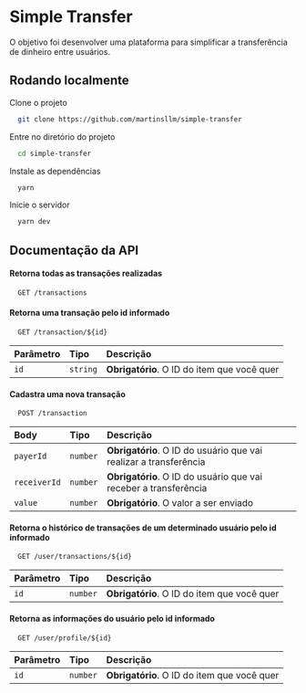 
# Simple Transfer

O objetivo foi desenvolver uma plataforma para simplificar a transferência de dinheiro entre usuários.


## Rodando localmente

Clone o projeto

```bash
  git clone https://github.com/martinsllm/simple-transfer
```

Entre no diretório do projeto

```bash
  cd simple-transfer
```

Instale as dependências

```bash
  yarn
```

Inicie o servidor

```bash
  yarn dev
```


## Documentação da API

#### Retorna todas as transações realizadas

```http
  GET /transactions
```

#### Retorna uma transação pelo id informado

```http
  GET /transaction/${id}
```

| Parâmetro   | Tipo       | Descrição                                   |
| :---------- | :--------- | :------------------------------------------ |
| `id`      | `string` | **Obrigatório**. O ID do item que você quer |

#### Cadastra uma nova transação

```http
  POST /transaction
```
| Body   | Tipo       | Descrição                                   |
| :---------- | :--------- | :------------------------------------------ |
| `payerId`      | `number` | **Obrigatório**. O ID do usuário que vai realizar a transferência |
| `receiverId`      | `number` | **Obrigatório**. O ID do usuário que vai receber a transferência |
| `value`      | `number` | **Obrigatório**. O valor a ser enviado |


#### Retorna o histórico de transações de um determinado usuário pelo id informado

```http
  GET /user/transactions/${id}
```

| Parâmetro   | Tipo       | Descrição                                   |
| :---------- | :--------- | :------------------------------------------ |
| `id`      | `number` | **Obrigatório**. O ID do item que você quer |


#### Retorna as informações do usuário pelo id informado

```http
  GET /user/profile/${id}
```

| Parâmetro   | Tipo       | Descrição                                   |
| :---------- | :--------- | :------------------------------------------ |
| `id`      | `number` | **Obrigatório**. O ID do item que você quer |

